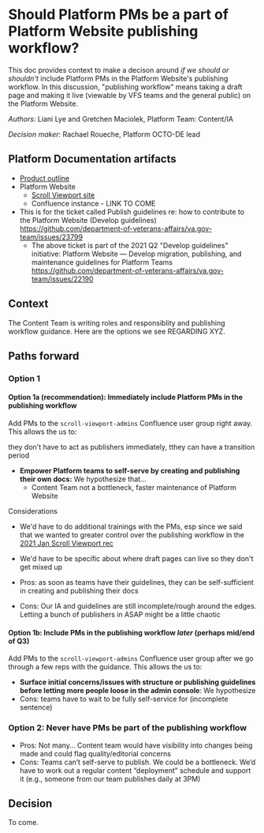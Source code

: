# Should Platform PMs be a part of Platform Website publishing workflow?

This doc provides context to make a decison around _if we should or shouldn't_ include Platform PMs in the Platform Website's publishing workflow.  In this discussion, "publishing workflow" means taking a draft page and making it live (viewable by VFS teams and the general public) on the Platform Website.

_Authors:_ Liani Lye and Gretchen Maciolek, Platform Team: Content/IA

_Decision maker:_ Rachael Roueche, Platform OCTO-DE lead


## Platform Documentation artifacts

- [Product outline](https://github.com/department-of-veterans-affairs/va.gov-team/blob/master/products/platform/platform-website/platform-website-product-outline.md)
- Platform Website
    - [Scroll Viewport site](https://depo-platform-documentation.scrollhelp.site/index.html)
    - Confluence instance - LINK TO COME
- This is for the ticket called Publish guidelines re: how to contribute to the Platform Website (Develop guidelines) https://github.com/department-of-veterans-affairs/va.gov-team/issues/23799
  - The above ticket is part of the 2021 Q2 "Develop guidelines" initiative: Platform Website — Develop migration, publishing, and maintenance guidelines for Platform Teams https://github.com/department-of-veterans-affairs/va.gov-team/issues/22190


## Context

The Content Team is writing roles and responsiblity and publishing workflow guidance.  Here are the options we see REGARDING XYZ.

## Paths forward

### Option 1 

#### Option 1a (recommendation): Immediately include Platform PMs in the publishing workflow

Add PMs to the `scroll-viewport-admins` Confluence user group right away.  This allows the us to:

they don't have to act as publishers immediately, tthey can have a transition period

- **Empower Platform teams to self-serve by creating and publishing their own docs:**  We hypothesize that...
  - Content Team not a bottleneck, faster maintenance of Platform Website

Considerations
- We'd have to do additional trainings with the PMs, esp since we said that we wanted to greater control over the publishing workflow in the [2021 Jan Scroll Viewport rec](https://github.com/department-of-veterans-affairs/va.gov-team/blob/master/products/platform/platform-website/2021-01-29-scroll-viewport-decision.md)
- We'd have to be specific about where draft pages can live so they don't get mixed up


- Pros: as soon as teams have their guidelines, they can be self-sufficient in creating and publishing their docs
- Cons: Our IA and guidelines are still incomplete/rough around the edges. Letting a bunch of publishers in ASAP might be a little chaotic


#### Option 1b: Include PMs in the publishing workflow _later_ (perhaps mid/end of Q3)

Add PMs to the `scroll-viewport-admins` Confluence user group after we go through a few reps with the guidance.  This allows the us to:

- **Surface initial concerns/issues with structure or publishing guidelines before letting more people loose in the admin console**: We hypothesize 
- Cons: teams have to wait to be fully self-service for (incomplete sentence)

### Option 2: Never have PMs be part of the publishing workflow

- Pros: Not many… Content team would have visibility into changes being made and could flag quality/editorial concerns 
- Cons: Teams can’t self-serve to publish. We could be a bottleneck. We’d have to work out a regular content “deployment” schedule and support it (e.g., someone from our team publishes daily at 3PM)


## Decision

To come.
